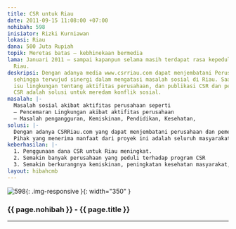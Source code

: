 ```yaml
---
title: CSR untuk Riau
date: 2011-09-15 11:08:00 +07:00
nohibah: 598
inisiator: Rizki Kurniawan
lokasi: Riau
dana: 500 Juta Rupiah
topik: Meretas batas – kebhinekaan bermedia
lama: Januari 2011 – sampai kapanpun selama masih terdapat rasa kepedulian terhadap
  Riau.
deskripsi: Dengan adanya media www.csrriau.com dapat menjembatani Perusahaan dan pemerintah
  sehingga terwujud sinergi dalam mengatasi masalah sosial di Riau. Saat ini banyak
  isu lingkungan tentang aktifitas perusahaan, dan publikasi CSR dan peningkatan program
  CSR adalah solusi untuk meredam konflik sosial.
masalah: |-
  Masalah sosial akibat aktifitas perusahaan seperti
  – Pencemaran Lingkungan akibat aktifitas perusahaan
  – Masalah pengangguran, Kemiskinan, Pendidikan, Kesehatan,
solusi: |-
  Dengan adanya CSRRiau.com yang dapat menjembatani perusahaan dan pemerintah serta LSM lingkungan maka kita dapat mengajak perusahaan untuk berpartisipasi melalui program CSR perusahaan untuk mengatasi masalah sosial.
  Pihak yang menerima manfaat dari proyek ini adalah seluruh masyarakat Riau dan perusahaan yang berpartisipasi dalam forum CSRRiau.com.
keberhasilan: |-
  1. Penggunaan dana CSR untuk Riau meningkat.
  2. Semakin banyak perusahaan yang peduli terhadap program CSR
  3. Semakin berkurangnya kemiskinan, peningkatan kesehatan masyarakat, pendidikan, serta ekonomi Riau.
layout: hibahcmb
---
```


![598](/static/img/hibahcmb/598.png){: .img-responsive }{: width="350" }

### {{ page.nohibah }} - {{ page.title }}

---
